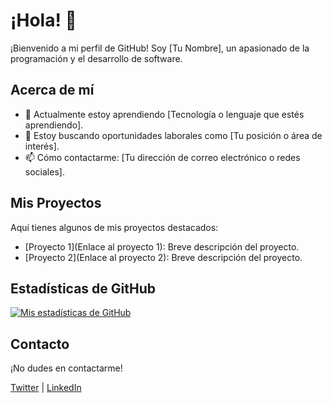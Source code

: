 # ¡Hola! 👋

¡Bienvenido a mi perfil de GitHub! Soy [Tu Nombre], un apasionado de la programación y el desarrollo de software.

## Acerca de mí

- 🌱 Actualmente estoy aprendiendo [Tecnología o lenguaje que estés aprendiendo].
- 💼 Estoy buscando oportunidades laborales como [Tu posición o área de interés].
- 📫 Cómo contactarme: [Tu dirección de correo electrónico o redes sociales].

## Mis Proyectos

Aquí tienes algunos de mis proyectos destacados:

- [Proyecto 1](Enlace al proyecto 1): Breve descripción del proyecto.
- [Proyecto 2](Enlace al proyecto 2): Breve descripción del proyecto.

## Estadísticas de GitHub

[![Mis estadísticas de GitHub](https://github-readme-stats.vercel.app/api?username=TU_NOMBRE_DE_USUARIO&show_icons=true&theme=radical)](https://github.com/TU_NOMBRE_DE_USUARIO)

## Contacto

¡No dudes en contactarme!

[Twitter](https://twitter.com/TU_USUARIO_DE_TWITTER) | [LinkedIn](https://www.linkedin.com/in/TU_PERFIL_DE_LINKEDIN/)
